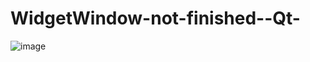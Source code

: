 # WidgetWindow-not-finished--Qt-

![image](https://github.com/sicktheme/WidgetWindow-not-finished--Qt-/assets/111470806/21e7c891-78e3-41c3-9f5a-dfb7380760c8)
